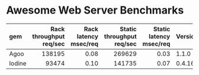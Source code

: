 # Awesome Web Server Benchmarks



| gem       | Rack<br/>throughput<br/>req/sec | Rack<br/>latency<br/>msec/req | Static<br/>throughput<br/>req/sec | Static<br/>latency<br/>msec/req | Version |
| :-------- | -------:| --------:| -------:| --------:| ------- |
| Agoo      |  138195 |     0.08 |  269629 |     0.03 | 1.1.0   |
| Iodine    |   93474 |     0.10 |  141735 |     0.07 | 0.4.16  |

